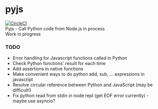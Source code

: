 # pyjs
[![CircleCI](https://circleci.com/gh/swordfeng/pyjs/tree/master.svg?style=svg)](https://circleci.com/gh/swordfeng/pyjs/tree/master)  
Pyjs - Call Python code from Node.js in process  
Work in progress

### TODO
+ Error handling for Javascript functions called in Python
+ Check Python functions' result for each time
+ Add assertions in native functions
+ Make convenient ways to do python add, sub, ... expressions in javascript
+ Resolve circular reference between Python and JavaScript (may be difficult!)
+ Fix python read from stdin in node repl (get EOF error currently) - maybe use asyncio?

